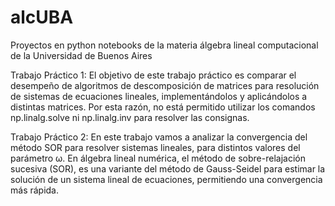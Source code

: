 # alcUBA
Proyectos en python notebooks de la materia álgebra lineal computacional de la Universidad de Buenos Aires

Trabajo Práctico 1:
El objetivo de este trabajo práctico es comparar el desempeño de algoritmos de descomposición de matrices para resolución de sistemas de ecuaciones lineales, implementándolos y aplicándolos a distintas matrices. Por esta razón, no está permitido utilizar los comandos np.linalg.solve ni np.linalg.inv para resolver las consignas.

Trabajo Práctico 2:
En este trabajo vamos a analizar la convergencia del método SOR para resolver sistemas lineales, para distintos valores del parámetro ω.
En álgebra lineal numérica, el método de sobre-relajación sucesiva (SOR), es una variante del método de Gauss-Seidel para estimar la solución de un sistema lineal de ecuaciones, permitiendo una convergencia más rápida.
